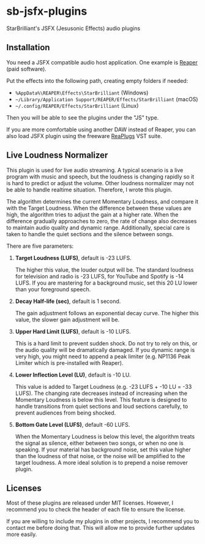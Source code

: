 # sb-jsfx-plugins
StarBrilliant's JSFX (Jesusonic Effects) audio plugins

## Installation

You need a JSFX compatible audio host application. One example is [Reaper](https://www.reaper.fm) (paid software).

Put the effects into the following path, creating empty folders if needed:
- `%AppData%\REAPER\Effects\StarBrilliant` (Windows)
- `~/Library/Application Support/REAPER/Effects/StarBrilliant` (macOS)
- `~/.config/REAPER/Effects/StarBrilliant` (Linux)

Then you will be able to see the plugins under the "JS" type.

If you are more comfortable using another DAW instead of Reaper, you can also load JSFX plugin using the freeware [ReaPlugs](https://www.reaper.fm/reaplugs/) VST suite.

## Live Loudness Normalizer

This plugin is used for live audio streaming. A typical scenario is a live program with music and speech, but the loudness is changing rapidly so it is hard to predict or adjust the volume. Other loudness normalizer may not be able to handle realtime situation. Therefore, I wrote this plugin.

The algorithm determines the current Momentary Loudness, and compare it with the Target Loudness. When the difference between these values are high, the algorithm tries to adjust the gain at a higher rate. When the difference gradually approaches to zero, the rate of change also decreases to maintain audio quality and dynamic range. Additionally, special care is taken to handle the quiet sections and the silence between songs.

There are five parameters:

1. **Target Loudness (LUFS)**, default is -23 LUFS.

   The higher this value, the louder output will be. The standard loudness for television and radio is -23 LUFS, for YouTube and Spotify is -14 LUFS. If you are mastering for a background music, set this 20 LU lower than your foreground speech.

2. **Decay Half-life (sec)**, default is 1 second.

   The gain adjustment follows an exponential decay curve. The higher this value, the slower gain adjustment will be.

3. **Upper Hard Limit (LUFS)**, default is -10 LUFS.

   This is a hard limit to prevent sudden shock. Do not try to rely on this, or the audio quality will be dramatically damaged. If you dynamic range is very high, you might need to append a peak limiter (e.g. NP1136 Peak Limiter which is pre-installed with Reaper).

4. **Lower Inflection Level (LU)**, default is -10 LU.

   This value is added to Target Loudness (e.g. -23 LUFS + -10 LU = -33 LUFS). The changing rate decreases instead of increasing when the Momentary Loudness is below this level. This feature is designed to handle transitions from quiet sections and loud sections carefully, to prevent audiences from being shocked.

5. **Bottom Gate Level (LUFS)**, default -60 LUFS.

   When the Momentary Loudness is below this level, the algorithm treats the signal as silence, either between two songs, or when no one is speaking. If your material has background noise, set this value higher than the loudness of that noise, or the noise will be amplified to the target loudness. A more ideal solution is to prepend a noise remover plugin.

## Licenses

Most of these plugins are released under MIT licenses. However, I recommend you to check the header of each file to ensure the license.

If you are willing to include my plugins in other projects, I recommend you to contact me before doing that. This will allow me to provide further updates more easily.

